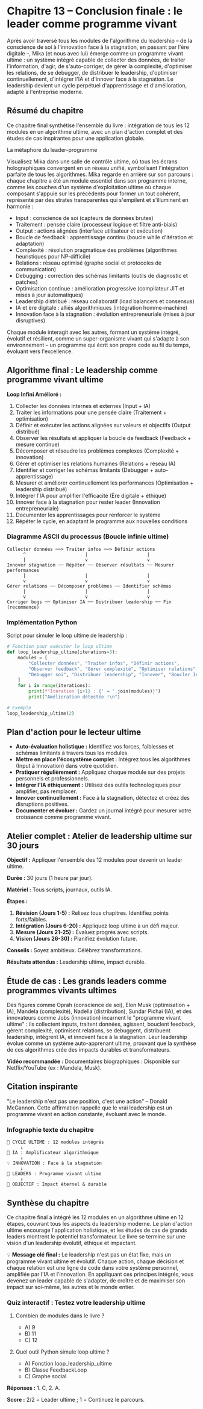 # Chapitre 13 – Conclusion finale : le leader comme programme vivant

Après avoir traversé tous les modules de l'algorithme du leadership – de la conscience de soi à l'innovation face à la stagnation, en passant par l'ère digitale –, Mika (et nous avec lui) émerge comme un programme vivant ultime : un système intégré capable de collecter des données, de traiter l'information, d'agir, de s'auto-corriger, de gérer la complexité, d'optimiser les relations, de se debugger, de distribuer le leadership, d'optimiser continuellement, d'intégrer l'IA et d'innover face à la stagnation. Le leadership devient un cycle perpétuel d'apprentissage et d'amélioration, adapté à l'entreprise moderne.

## Résumé du chapitre
Ce chapitre final synthétise l'ensemble du livre : intégration de tous les 12 modules en un algorithme ultime, avec un plan d'action complet et des études de cas inspirantes pour une application globale.

La métaphore du leader-programme

Visualisez Mika dans une salle de contrôle ultime, où tous les écrans holographiques convergent en un réseau unifié, symbolisant l'intégration parfaite de tous les algorithmes. Mika regarde en arrière sur son parcours : chaque chapitre a été un module essentiel dans son programme interne, comme les couches d'un système d'exploitation ultime où chaque composant s'appuie sur les précédents pour former un tout cohérent, représenté par des strates transparentes qui s'empilent et s'illuminent en harmonie :

- Input : conscience de soi (capteurs de données brutes)
- Traitement : pensée claire (processeur logique et filtre anti-biais)
- Output : actions alignées (interface utilisateur et exécution)
- Boucle de feedback : apprentissage continu (boucle while d'itération et adaptation)
- Complexité : résolution pragmatique des problèmes (algorithmes heuristiques pour NP-difficile)
- Relations : réseau optimisé (graphe social et protocoles de communication)
- Debugging : correction des schémas limitants (outils de diagnostic et patches)
- Optimisation continue : amélioration progressive (compilateur JIT et mises à jour automatiques)
- Leadership distribué : réseau collaboratif (load balancers et consensus)
- IA et ère digitale : alliés algorithmiques (intégration homme-machine)
- Innovation face à la stagnation : évolution entrepreneuriale (mises à jour disruptives)

Chaque module interagit avec les autres, formant un système intégré, évolutif et résilient, comme un super-organisme vivant qui s'adapte à son environnement – un programme qui écrit son propre code au fil du temps, évoluant vers l'excellence.

## Algorithme final : Le leadership comme programme vivant ultime

**Loop Infini Amélioré :**

1. Collecter les données internes et externes (Input + IA)
2. Traiter les informations pour une pensée claire (Traitement + optimisation)
3. Définir et exécuter les actions alignées sur valeurs et objectifs (Output distribué)
4. Observer les résultats et appliquer la boucle de feedback (Feedback + mesure continue)
5. Décomposer et résoudre les problèmes complexes (Complexité + innovation)
6. Gérer et optimiser les relations humaines (Relations + réseau IA)
7. Identifier et corriger les schémas limitants (Debugger + auto-apprentissage)
8. Mesurer et améliorer continuellement les performances (Optimisation + leadership distribué)
9. Intégrer l'IA pour amplifier l'efficacité (Ère digitale + éthique)
10. Innover face à la stagnation pour rester leader (Innovation entrepreneuriale)
11. Documenter les apprentissages pour renforcer le système
12. Répéter le cycle, en adaptant le programme aux nouvelles conditions

### Diagramme ASCII du processus (Boucle infinie ultime)

```
Collecter données ──> Traiter infos ──> Définir actions
      ^                      |                      |
      |                      v                      v
Innover stagnation ── Répéter ── Observer résultats ── Mesurer performances
      |                      |                      |
      v                      v                      v
Gérer relations ── Décomposer problèmes ── Identifier schémas
      |                      |                      |
      v                      v                      v
Corriger bugs ── Optimiser IA ── Distribuer leadership ── Fin (recommence)
```

### Implémentation Python

Script pour simuler le loop ultime de leadership :

```python
# Fonction pour exécuter le loop ultime
def loop_leadership_ultime(iterations=3):
    modules = [
        "Collecter données", "Traiter infos", "Définir actions",
        "Observer feedback", "Gérer complexité", "Optimiser relations",
        "Debugger soi", "Distribuer leadership", "Innover", "Boucler IA"
    ]
    for i in range(iterations):
        print(f"Itération {i+1} : {' → '.join(modules)}")
        print("Amélioration détectée !\n")

# Exemple
loop_leadership_ultime(2)
```

## Plan d'action pour le lecteur ultime

- **Auto-évaluation holistique :** Identifiez vos forces, faiblesses et schémas limitants à travers tous les modules.
- **Mettre en place l'écosystème complet :** Intégrez tous les algorithmes (Input à Innovation) dans votre quotidien.
- **Pratiquer régulièrement :** Appliquez chaque module sur des projets personnels et professionnels.
- **Intégrer l'IA éthiquement :** Utilisez des outils technologiques pour amplifier, pas remplacer.
- **Innover continuellement :** Face à la stagnation, détectez et créez des disruptions positives.
- **Documenter et évoluer :** Gardez un journal intégré pour mesurer votre croissance comme programme vivant.

## Atelier complet : Atelier de leadership ultime sur 30 jours

**Objectif :** Appliquer l'ensemble des 12 modules pour devenir un leader ultime.

**Durée :** 30 jours (1 heure par jour).

**Matériel :** Tous scripts, journaux, outils IA.

**Étapes :**
1. **Révision (Jours 1-5) :** Relisez tous chapitres. Identifiez points forts/faibles.
2. **Intégration (Jours 6-20) :** Appliquez loop ultime à un défi majeur.
3. **Mesure (Jours 21-25) :** Évaluez progrès avec scripts.
4. **Vision (Jours 26-30) :** Planifiez évolution future.

**Conseils :** Soyez ambitieux. Célébrez transformations.

**Résultats attendus :** Leadership ultime, impact durable.

## Étude de cas : Les grands leaders comme programmes vivants ultimes

Des figures comme Oprah (conscience de soi), Elon Musk (optimisation + IA), Mandela (complexité), Nadella (distribution), Sundar Pichai (IA), et des innovateurs comme Jobs (innovation) incarnent le "programme vivant ultime" : ils collectent inputs, traitent données, agissent, bouclent feedback, gèrent complexité, optimisent relations, se debuggent, distribuent leadership, intègrent IA, et innovent face à la stagnation. Leur leadership évolue comme un système auto-apprenant ultime, prouvant que la synthèse de ces algorithmes crée des impacts durables et transformateurs.

**Vidéo recommandée :** Documentaires biographiques : Disponible sur Netflix/YouTube (ex : Mandela, Musk).

## Citation inspirante

"Le leadership n'est pas une position, c'est une action" – Donald McGannon. Cette affirmation rappelle que le vrai leadership est un programme vivant en action constante, évoluant avec le monde.

### Infographie texte du chapitre

```
🔄 CYCLE ULTIME : 12 modules intégrés
     ↓
🤖 IA : Amplificateur algorithmique
     ↓
💡 INNOVATION : Face à la stagnation
     ↓
🌟 LEADERS : Programme vivant ultime
     ↓
🎯 OBJECTIF : Impact éternel & durable
```

## Synthèse du chapitre
Ce chapitre final a intégré les 12 modules en un algorithme ultime en 12 étapes, couvrant tous les aspects du leadership moderne. Le plan d'action ultime encourage l'application holistique, et les études de cas de grands leaders montrent le potentiel transformateur. Le livre se termine sur une vision d'un leadership évolutif, éthique et impactant.

💡 **Message clé final :** Le leadership n'est pas un état fixe, mais un programme vivant ultime et évolutif. Chaque action, chaque décision et chaque relation est une ligne de code dans votre système personnel, amplifiée par l'IA et l'innovation. En appliquant ces principes intégrés, vous devenez un leader capable de s'adapter, de croître et de maximiser son impact sur soi-même, les autres et le monde entier.

### Quiz interactif : Testez votre leadership ultime

1. Combien de modules dans le livre ?
   - A) 9
   - B) 11
   - C) 12

2. Quel outil Python simule loop ultime ?
   - A) Fonction loop_leadership_ultime
   - B) Classe FeedbackLoop
   - C) Graphe social

**Réponses :** 1. C, 2. A.

**Score :** 2/2 = Leader ultime ; 1 = Continuez le parcours.
